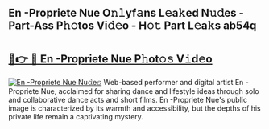 ## En -Propriete Nue O𝚗𝚕yf𝚊ns L𝚎a𝚔ed N𝚞𝚍es - Part-Ass P𝚑𝚘tos Vi𝚍𝚎o - H𝚘𝚝 Part L𝚎a𝚔s ab54q

# <h2><a href="http://kfes8ff.oniu.top/?m=En+-Propriete+Nue">🔗👉 🔴 En -Propriete Nue P𝚑ot𝚘𝚜 V𝚒d𝚎o</a></h2>

[![En -Propriete Nue Nu𝚍e𝚜](https://i.imgur.com/0qMVB7G.gif)](http://kfes8ff.oniu.top/?m=En+-Propriete+Nue)
Web-based performer and digital artist En -Propriete Nue, acclaimed for sharing dance and lifestyle ideas through solo and collaborative dance acts and short films. En -Propriete Nue's public image is characterized by its warmth and accessibility, but the depths of his private life remain a captivating mystery.  
